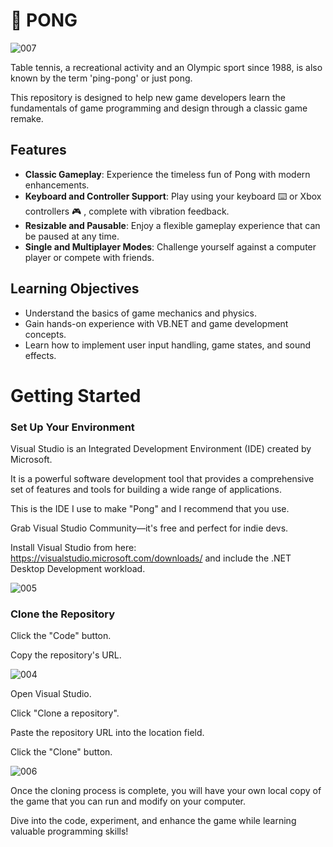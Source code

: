 # 🏓 PONG

![007](https://github.com/user-attachments/assets/080dce96-1376-415d-89a2-9e5c313572ae)

Table tennis, a recreational activity and an Olympic sport since 1988, is also known by the term 'ping-pong' or just pong.

This repository is designed to help new game developers learn the fundamentals of game programming and design through a classic game remake.

## Features
- **Classic Gameplay**: Experience the timeless fun of Pong with modern enhancements.
- **Keyboard and Controller Support**: Play using your keyboard ⌨️ or Xbox controllers 🎮 , complete with vibration feedback.
- **Resizable and Pausable**: Enjoy a flexible gameplay experience that can be paused at any time.
- **Single and Multiplayer Modes**: Challenge yourself against a computer player or compete with friends.

## Learning Objectives
- Understand the basics of game mechanics and physics.
- Gain hands-on experience with VB.NET and game development concepts.
- Learn how to implement user input handling, game states, and sound effects.






# Getting Started

### **Set Up Your Environment**

Visual Studio is an Integrated Development Environment (IDE) created by Microsoft. 

It is a powerful software development tool that provides a comprehensive set of features and tools for building a wide range of applications.

This is the IDE I use to make "Pong" and I recommend that you use.

Grab Visual Studio Community—it's free and perfect for indie devs.

Install Visual Studio from here:  https://visualstudio.microsoft.com/downloads/ and include the .NET Desktop Development workload.


![005](https://github.com/user-attachments/assets/2c8d863d-df92-4989-b5af-1f70e503d4f9)

### **Clone the Repository** 

Click the "Code" button.

Copy the repository's URL.

![004](https://github.com/user-attachments/assets/e6af64b6-28b9-4f88-876c-bec9cc5a8464)

Open Visual Studio.

Click "Clone a repository".

Paste the repository URL into the location field.

Click the "Clone" button.

![006](https://github.com/user-attachments/assets/e7e542f5-a0f6-4258-bc58-491db0a0a78d)

Once the cloning process is complete, you will have your own local copy of the game that you can run and modify on your computer.

Dive into the code, experiment, and enhance the game while learning valuable programming skills!

